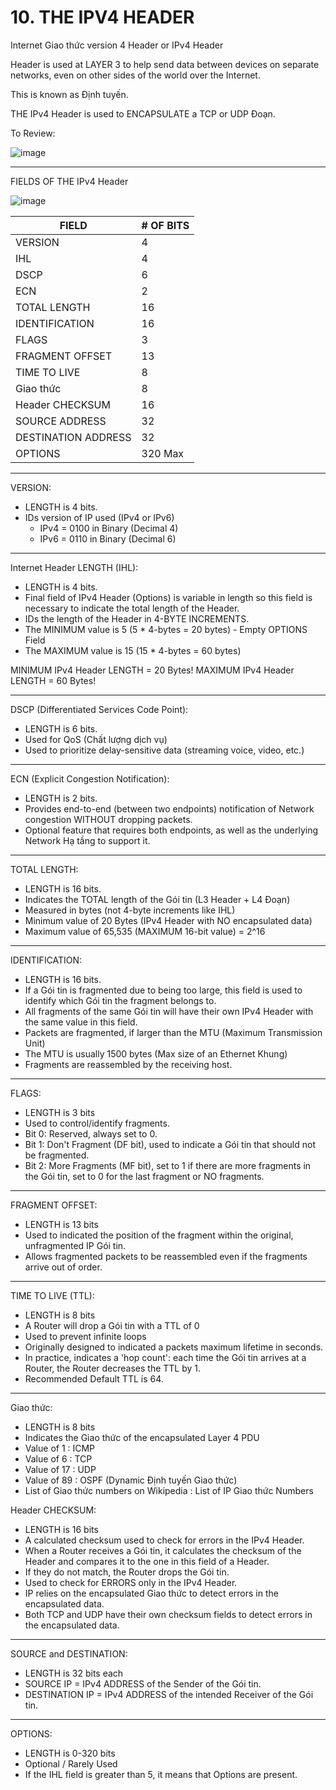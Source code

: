 # 10. THE IPV4 HEADER

Internet Giao thức version 4 Header or IPv4 Header

Header is used at LAYER 3 to help send data between devices on separate networks, even on other sides of the world over the Internet.

This is known as Định tuyến.

THE IPv4 Header is used to ENCAPSULATE a TCP or UDP Đoạn.

To Review:

![image](https://github.com/psaumur/CCNA/assets/106411237/64906e3c-0bae-4c2c-96ca-4e6850f3844a)


---

FIELDS OF THE IPv4 Header

![image](https://github.com/psaumur/CCNA/assets/106411237/f2667488-2769-4e62-bee7-eddbf9e00058)


| FIELD | # OF BITS |
| --- | --- |
| VERSION | 4 |
| IHL | 4 |
| DSCP | 6 |
| ECN | 2 |
| TOTAL LENGTH | 16 |
| IDENTIFICATION | 16 |
| FLAGS | 3 |
| FRAGMENT OFFSET | 13 |
| TIME TO LIVE | 8 |
| Giao thức | 8 |
| Header CHECKSUM | 16 |
| SOURCE ADDRESS | 32 |
| DESTINATION ADDRESS | 32 |
| OPTIONS | 320 Max |

---

VERSION:

- LENGTH is 4 bits.
- IDs version of IP used (IPv4 or IPv6)
    - IPv4 = 0100 in Binary (Decimal 4)
    - IPv6 = 0110 in Binary (Decimal 6)

---

Internet Header LENGTH (IHL):

- LENGTH is 4 bits.
- Final field of IPv4 Header (Options) is variable in length so this field is necessary to indicate the total length of the Header.
- IDs the length of the Header in 4-BYTE INCREMENTS.
- The MINIMUM value is 5 (5 * 4-bytes = 20 bytes) - Empty OPTIONS Field
- The MAXIMUM value is 15 (15 * 4-bytes = 60 bytes)

MINIMUM IPv4 Header LENGTH = 20 Bytes!
MAXIMUM IPv4 Header LENGTH = 60 Bytes!

---

DSCP (Differentiated Services Code Point):

- LENGTH is 6 bits.
- Used for QoS (Chất lượng dịch vụ)
- Used to prioritize delay-sensitive data (streaming voice, video, etc.)

---

ECN (Explicit Congestion Notification):

- LENGTH is 2 bits.
- Provides end-to-end (between two endpoints) notification of Network congestion WITHOUT dropping packets.
- Optional feature that requires both endpoints, as well as the underlying Network Hạ tầng to support it.

---

TOTAL LENGTH:

- LENGTH is 16 bits.
- Indicates the TOTAL length of the Gói tin (L3 Header + L4 Đoạn)
- Measured in bytes (not 4-byte increments like IHL)
- Minimum value of 20 Bytes (IPv4 Header with NO encapsulated data)
- Maximum value of 65,535 (MAXIMUM 16-bit value) = 2^16

---

IDENTIFICATION:

- LENGTH is 16 bits.
- If a Gói tin is fragmented due to being too large, this field is used to identify which Gói tin the fragment belongs to.
- All fragments of the same Gói tin will have their own IPv4 Header with the same value in this field.
- Packets are fragmented, if larger than the MTU (Maximum Transmission Unit)
- The MTU is usually 1500 bytes (Max size of an Ethernet Khung)
- Fragments are reassembled by the receiving host.

---

FLAGS:

- LENGTH is 3 bits
- Used to control/identify fragments.
- Bit 0: Reserved, always set to 0.
- Bit 1: Don't Fragment (DF bit), used to indicate a Gói tin that should not be fragmented.
- Bit 2: More Fragments (MF bit), set to 1 if there are more fragments in the Gói tin, set to 0 for the last fragment or NO fragments.

---

FRAGMENT OFFSET:

- LENGTH is 13 bits
- Used to indicated the position of the fragment within the original, unfragmented IP Gói tin.
- Allows fragmented packets to be reassembled even if the fragments arrive out of order.

---

TIME TO LIVE (TTL):

- LENGTH is 8 bits
- A Router will drop a Gói tin with a TTL of 0
- Used to prevent infinite loops
- Originally designed to indicated a packets maximum lifetime in seconds.
- In practice, indicates a 'hop count': each time the Gói tin arrives at a Router, the Router decreases the TTL by 1.
- Recommended Default TTL is 64.

---

Giao thức:

- LENGTH is 8 bits
- Indicates the Giao thức of the encapsulated Layer 4 PDU
- Value of 1 : ICMP
- Value of 6 : TCP
- Value of 17 : UDP
- Value of 89 : OSPF (Dynamic Định tuyến Giao thức)
- List of Giao thức numbers on Wikipedia : List of IP Giao thức Numbers

Header CHECKSUM:

- LENGTH is 16 bits
- A calculated checksum used to check for errors in the IPv4 Header.
- When a Router receives a Gói tin, it calculates the checksum of the Header and compares it to the one in this field of a Header.
- If they do not match, the Router drops the Gói tin.
- Used to check for ERRORS only in the IPv4 Header.
- IP relies on the encapsulated Giao thức to detect errors in the encapsulated data.
- Both TCP and UDP have their own checksum fields to detect errors in the encapsulated data.

---

SOURCE and DESTINATION:

- LENGTH is 32 bits each
- SOURCE IP = IPv4 ADDRESS of the Sender of the Gói tin.
- DESTINATION IP = IPv4 ADDRESS of the intended Receiver of the Gói tin.

---

OPTIONS:

- LENGTH is 0-320 bits
- Optional / Rarely Used
- If the IHL field is greater than 5, it means that Options are present.
